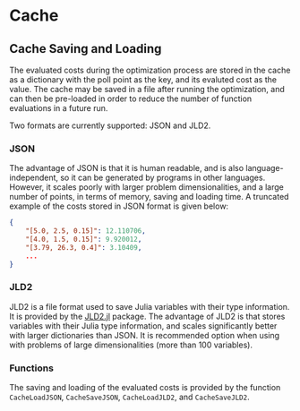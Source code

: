 # Cache

## Cache Saving and Loading

The evaluated costs during the optimization process are stored in the cache as a dictionary with the poll point as the key, and its evaluted cost as the value. The cache may be saved in a file after running the optimization, and can then be pre-loaded in order to reduce the number of function evaluations in a future run.

Two formats are currently supported: JSON and JLD2.

### JSON

The advantage of JSON is that it is human readable, and is also language-independent, so it can be generated by programs in other languages. However, it scales poorly with larger problem dimensionalities, and a large number of points, in terms of memory, saving and loading time. A truncated example of the costs stored in JSON format is given below:

```json
{
    "[5.0, 2.5, 0.15]": 12.110706,
    "[4.0, 1.5, 0.15]": 9.920012,
    "[3.79, 26.3, 0.4]": 3.10409,
    ...
}
```

### JLD2

JLD2 is a file format used to save Julia variables with their type information. It is provided by the [JLD2.jl](https://github.com/JuliaIO/JLD2.jl) package. The advantage of JLD2 is that stores variables with their Julia type information, and scales significantly better with larger dictionaries than JSON. It is recommended option when using with problems of large dimensionalities (more than 100 variables).

### Functions

The saving and loading of the evaluated costs is provided by the function `CacheLoadJSON`, `CacheSaveJSON`, `CacheLoadJLD2`, and `CacheSaveJLD2`.
